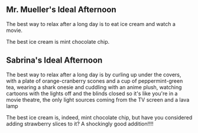 ## Mr. Mueller's Ideal Afternoon

The best way to relax after a long day is to eat ice cream and watch a movie.

The best ice cream is mint chocolate chip.

## Sabrina's Ideal Afternoon

The best way to relax after a long day is by curling up under the covers, with a plate of orange-cranberry scones and a cup of peppermint-green tea, wearing a shark onesie and cuddling with an anime plush, watching cartoons with the lights off and the blinds closed so it's like you're in a movie theatre, the only light sources coming from the TV screen and a lava lamp

The best ice cream is, indeed, mint chocolate chip, but have you considered adding strawberry slices to it? A shockingly good addition!!!!
